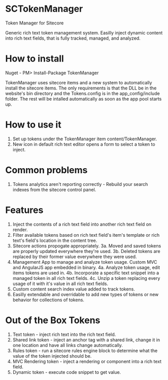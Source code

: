 # SCTokenManager
Token Manager for Sitecore


Generic rich text token management system.  Easilly inject dynamic content into rich text fields, that is fully tracked, managed, and analyzed.
# How to install
Nuget - PM> Install-Package TokenManager

TokenManager uses sitecore items and a new system to automatically install the sitecore items.  The only requirements is that the DLL be in the website's bin directory and the Tokens.config is in the app_config/include folder.  The rest will be intalled automatically as soon as the app pool starts up.

# How to use it
1. Set up tokens under the TokenManager item content/TokenManager.
2. New icon in default rich text editor opens a form to select a token to inject.

# Common problems
1.  Tokens analytics aren't reporting correctly - Rebuild your search indexes from the sitecore control panel.

# Features
1. Inject the contents of a rich text field into another rich text field on render.
2. Filter available tokens based on rich text field's item's template or rich text's field's location in the content tree.
3. Sitecore actions propogate appropriately.
  3a. Moved and saved tokens are properly updated everywhere they're used.
  3b. Deleted tokens are replaced by their former value everywhere they were used.
4. Management App to manage and analyze token usage.  Custom MVC and AngularJS app embedded in binary.
  4a. Analyze token usage, edit items tokens are used in.
  4b. Incorporate a specific text snippet into a managed token in all rich text fields.
  4c. Unzip a token replacing every usage of it with it's value in all rich text fields.
5. Custom content search index value added to track tokens.
6. Easilly extendable and overridable to add new types of tokens or new behavior for collections of tokens.

# Out of the Box Tokens
1.  Text token - inject rich text into the rich text field.
2.  Shared link token - inject an anchor tag with a shared link, change it in one location and have all links change automatically.
3.  Rules token - run a sitecore rules engine block to determine what the value of the token injected should be.
4.  MVC Rendering token - inject a rendering or component into a rich text field.
5.  Dynamic token - execute code snippet to get value.
